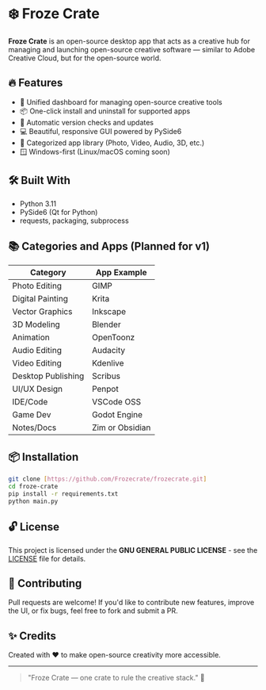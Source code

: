 # ❄️ Froze Crate

**Froze Crate** is an open-source desktop app that acts as a creative hub for managing and launching open-source creative software — similar to Adobe Creative Cloud, but for the open-source world.

## 🔥 Features

- 🎨 Unified dashboard for managing open-source creative tools
- 📦 One-click install and uninstall for supported apps
- 🔁 Automatic version checks and updates
- 💻 Beautiful, responsive GUI powered by PySide6
- 📁 Categorized app library (Photo, Video, Audio, 3D, etc.)
- 🪟 Windows-first (Linux/macOS coming soon)

## 🛠️ Built With

- Python 3.11
- PySide6 (Qt for Python)
- requests, packaging, subprocess

## 📚 Categories and Apps (Planned for v1)

| Category            | App Example     |
|---------------------|-----------------|
| Photo Editing       | GIMP            |
| Digital Painting    | Krita           |
| Vector Graphics     | Inkscape        |
| 3D Modeling         | Blender         |
| Animation           | OpenToonz       |
| Audio Editing       | Audacity        |
| Video Editing       | Kdenlive        |
| Desktop Publishing  | Scribus         |
| UI/UX Design        | Penpot          |
| IDE/Code            | VSCode OSS      |
| Game Dev            | Godot Engine    |
| Notes/Docs          | Zim or Obsidian |

## 📦 Installation

```bash
git clone [https://github.com/Frozecrate/frozecrate.git]
cd froze-crate
pip install -r requirements.txt
python main.py
```

## 🔓 License

This project is licensed under the **GNU GENERAL PUBLIC LICENSE** - see the [LICENSE](LICENSE) file for details.

## 🙌 Contributing

Pull requests are welcome! If you'd like to contribute new features, improve the UI, or fix bugs, feel free to fork and submit a PR.

## ✨ Credits

Created with ❤️ to make open-source creativity more accessible.

---

> "Froze Crate — one crate to rule the creative stack." 🎨
